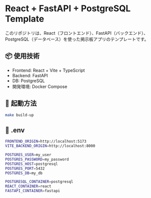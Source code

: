 # React + FastAPI + PostgreSQL Template

このリポジトリは、React（フロントエンド）、FastAPI（バックエンド）、PostgreSQL（データベース）を使った掲示板アプリのテンプレートです。

## 📦 使用技術

- Frontend: React + Vite + TypeScript
- Backend: FastAPI
- DB: PostgreSQL
- 開発環境: Docker Compose

## 🚀 起動方法

```bash
make build-up
```

## 📝 .env

```bash
FRONTEND_ORIGIN=http://localhost:5173
VITE_BACKEND_ORIGIN=http://localhost:8000

POSTGRES_USER=my_user
POSTGRES_PASSWORD=my_password
POSTGRES_HOST=postgresql
POSTGRES_PORT=5432
POSTGRES_DB=my_db

POSTGRESQL_CONTAINER=postgresql
REACT_CONTAINER=react
FASTAPI_CONTAINER=fastapi
```

